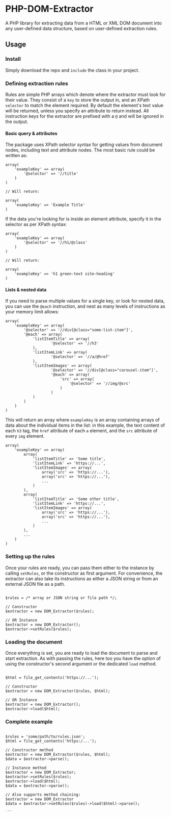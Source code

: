 # PHP-DOM-Extractor

A PHP library for extracting data from a HTML or XML DOM document into any user-defined data structure, based on user-defined extraction rules. 

## Usage

### Install

Simply download the repo and `include` the class in your project.

### Defining extraction rules

Rules are simple PHP arrays which denote where the extractor must look for their value. They consist of a `key` to store the output in, and an XPath `selector` to match the element required. By default the element's text value will be returned, unless you specify an attribute to return instead. All instruction keys for the extractor are prefixed with a `@` and will be ignored in the output.

#### Basic query & attributes

The package uses XPath selector syntax for getting values from document nodes, including text and attribute nodes. The most basic rule could be written as:

```
array(
	'exampleKey' => array(
		'@selector' => '//title'
	)
)

// Will return:

array(
	'exampleKey' => 'Example Title'
)
```

If the data you're looking for is inside an element attribute, specify it in the selector as per XPath syntax:

```
array(
	'exampleKey' => array(
		'@selector' => '//h1/@class'
	)
)

// Will return: 

array(
	'exampleKey' => 'h1 green-text site-heading'
)
```

#### Lists & nested data

If you need to parse multiple values for a single key, or look for nested data, you can use the `@each` instruction, and nest as many levels of instructions as your memory limit allows:

```
array(
	'exampleKey' => array(
		'@selector' => '//div[@class="some-list-item"]',
		'@each' => array(
			'listItemTitle' => array(
					'@selector' => '//h3'
			),
			'listItemLink' => array(
					'@selector' => '//a/@href'
			),
			'listItemImages' => array(
					'@selector' => '//div[@class="carousel-item"]',
					'@each' => array(
						'src' => array(
							'@selector' => '//img/@src'
						)
					)
			)
		)
	)
)
```

This will return an array where `exampleKey` is an array containing arrays of data about the individual items in the list: in this example, the text content of each `h3` tag, the `href` attribute of each `a` element, and the `src` attribute of every `img` element.

```
array(
	'exampleKey' => array(
		array(
			'listItemTitle' => 'Some title',
			'listItemLink' => 'https://...',
			'listItemImages' => array(
				array('src' => 'https://...'),
				array('src' => 'https://...'),
				...
			)
		),
		array(
			'listItemTitle' => 'Some other title',
			'listItemLink' => 'https://...',
			'listItemImages' => array(
				array('src' => 'https://...'),
				array('src' => 'https://...'),
				...
			)
		),
		...
	)
)
```

### Setting up the rules

Once your rules are ready, you can pass them either to the instance by calling `setRules`, or the constructor as first argument. For convenience, the extractor can also take its instructions as either a JSON string or from an external JSON file as a path.

```

$rules = /* array or JSON string or file path */;

// Constructor 
$extractor = new DOM_Extractor($rules);

// OR Instance
$extractor = new DOM_Extractor();
$extractor->setRules($rules);

```

### Loading the document

Once everything is set, you are ready to load the document to parse and start extraction. As with passing the rules, here too you have the option of using the constructor's second argument or the dedicated `load` method.

```

$html = file_get_contents('https://...');

// Constructor 
$extractor = new DOM_Extractor($rules, $html);

// OR Instance
$extractor = new DOM_Extractor();
$extractor->load($html);

```

### Complete example

```

$rules = 'some/path/to/rules.json';
$html = file_get_contents('https:/...');

// Constructor method
$extractor = new DOM_Extractor($rules, $html);
$data = $extractor->parse();

// Instance method
$extractor = new DOM_Extractor;
$extractor->setRules($rules);
$extractor->load($html);
$data = $extractor->parse();

// Also supports method chaining:
$extractor = new DOM_Extractor
$data = $extractor->setRules($rules)->load($html)->parse();

˙``
